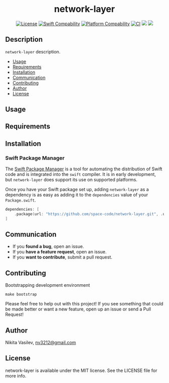 <h1 align="center" style="margin-top: 0px;">network-layer</h1>

<p align="center">
<a href="https://github.com/space-code/network-layer/blob/main/LICENSE"><img alt="License" src="https://img.shields.io/github/license/space-code/network-layer?style=flat"></a> 
<a href="https://swiftpackageindex.com/space-code/network-layer"><img alt="Swift Compability" src="https://img.shields.io/endpoint?url=https%3A%2F%2Fswiftpackageindex.com%2Fapi%2Fpackages%2Fspace-code%2Fnetwork-layer%2Fbadge%3Ftype%3Dswift-versions"/></a> 
<a href="https://swiftpackageindex.com/space-code/network-layer"><img alt="Platform Compability" src="https://img.shields.io/endpoint?url=https%3A%2F%2Fswiftpackageindex.com%2Fapi%2Fpackages%2Fspace-code%2Fnetwork-layer%2Fbadge%3Ftype%3Dplatforms"/></a> 
<a href="https://github.com/space-code/network-layer"><img alt="CI" src="https://github.com/space-code/network-layer/actions/workflows/ci.yml/badge.svg?branch=main"></a>
<a href="https://github.com/apple/swift-package-manager" alt="network-layer on Swift Package Manager" title="network-layer on Swift Package Manager"><img src="https://img.shields.io/badge/Swift%20Package%20Manager-compatible-brightgreen.svg" /></a>
<a href="https://codecov.io/gh/space-code/network-layer" > <img src="https://codecov.io/gh/space-code/network-layer/graph/badge.svg?token=lWsPUf5nPL"/></a>
</p>

## Description
`network-layer` description.

- [Usage](#usage)
- [Requirements](#requirements)
- [Installation](#installation)
- [Communication](#communication)
- [Contributing](#contributing)
- [Author](#author)
- [License](#license)

## Usage

## Requirements

## Installation
### Swift Package Manager

The [Swift Package Manager](https://swift.org/package-manager/) is a tool for automating the distribution of Swift code and is integrated into the `swift` compiler. It is in early development, but `network-layer` does support its use on supported platforms.

Once you have your Swift package set up, adding `network-layer` as a dependency is as easy as adding it to the `dependencies` value of your `Package.swift`.

```swift
dependencies: [
    .package(url: "https://github.com/space-code/network-layer.git", .upToNextMajor(from: "1.0.0"))
]
```

## Communication
- If you **found a bug**, open an issue.
- If you **have a feature request**, open an issue.
- If you **want to contribute**, submit a pull request.

## Contributing
Bootstrapping development environment

```
make bootstrap
```

Please feel free to help out with this project! If you see something that could be made better or want a new feature, open up an issue or send a Pull Request!

## Author
Nikita Vasilev, nv3212@gmail.com

## License
network-layer is available under the MIT license. See the LICENSE file for more info.
